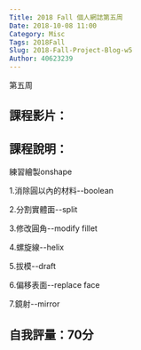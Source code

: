 ```yaml
---
Title: 2018 Fall 個人網誌第五周
Date: 2018-10-08 11:00
Category: Misc
Tags: 2018Fall
Slug: 2018-Fall-Project-Blog-w5
Author: 40623239
---
```


第五周

<!-- PELICAN_END_SUMMARY -->

課程影片：
----

課程說明：
----
練習繪製onshape

1.消除圓以內的材料--boolean

2.分割實體面--split

3.修改圓角--modify fillet

4.螺旋線--helix

5.拔模--draft

6.偏移表面--replace face

7.鏡射--mirror

自我評量：70分
----
